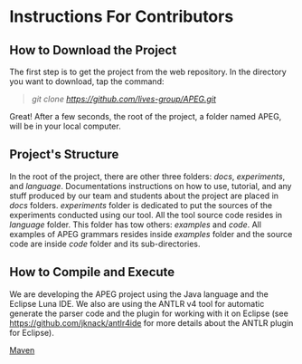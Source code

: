 # Instructions For Contributors

## How to Download the Project

The first step is to get the project from the web repository.
In the directory you want to download, tap the command:
> _git clone https://github.com/lives-group/APEG.git_

Great! After a few seconds, the root of the project, a folder named APEG,
will be in your local computer.

## Project's Structure

In the root of the project, there are other three folders: _docs_, _experiments_,
and _language_.
Documentations instructions on how to use, tutorial, and any stuff produced by our team
and students about the project are placed in _docs_ folders.
_experiments_ folder is dedicated to put the sources of the experiments conducted
using our tool.
All the tool source code resides in _language_ folder.
This folder has tow others: _examples_ and _code_.
All examples of APEG grammars resides inside _examples_ folder and the source code
are inside _code_ folder and its sub-directories.

## How to Compile and Execute






We are developing the APEG project using the Java language and the Eclipse Luna IDE.
We also are using the ANTLR v4 tool for automatic generate the parser code and the plugin for working with it on Eclipse (see https://github.com/jknack/antlr4ide for more details about the ANTLR plugin for Eclipse).

[Maven](maven.apache.org)
